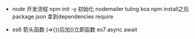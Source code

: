 - node 开发流程
    npm init -y 初始化
    nodemailer tuling koa   npm install之后
    package.json 拿到dependencies
    require

- es6 箭头函数 (=>{})后加()立即函数
    es7 async await